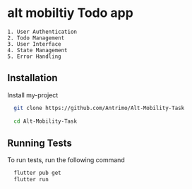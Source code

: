 # alt mobiltiy Todo app

    1. User Authentication
    2. Todo Management
    3. User Interface
    4. State Management
    5. Error Handling

## Installation

Install my-project

```bash
  git clone https://github.com/Antrimo/Alt-Mobility-Task
  
  cd Alt-Mobility-Task
```
    
## Running Tests

To run tests, run the following command

```bash
  flutter pub get
  flutter run
```
